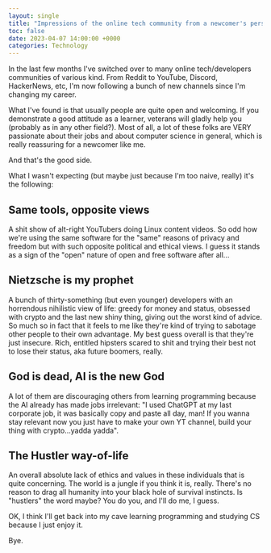 ```yaml
---
layout: single
title: "Impressions of the online tech community from a newcomer's perspective in 2023"
toc: false
date: 2023-04-07 14:00:00 +0000
categories: Technology
---
```

In the last few months I've switched over to many online tech/developers communities of various kind. From Reddit to YouTube, Discord, HackerNews, etc, I'm now following a bunch of new channels since I'm changing my career. 

What I've found is that usually people are quite open and welcoming. If you demonstrate a good attitude as a learner, veterans will gladly help you (probably as in any other field?). Most of all, a lot of these folks are VERY passionate about their jobs and about computer science in general, which is really reassuring for a newcomer like me.

And that's the good side.

What I wasn't expecting (but maybe just because I'm too naive, really) it's the following:

## Same tools, opposite views 

A shit show of alt-right YouTubers doing Linux content videos. So odd how we're using the same software for the "same" reasons of privacy and freedom but with such opposite political and ethical views. I guess it stands as a sign of the "open" nature of open and free software after all...

## Nietzsche is my prophet 

A bunch of thirty-something (but even younger) developers with an horrendous nihilistic view of life: greedy for money and status, obsessed with crypto and the last new shiny thing, giving out the worst kind of advice. So much so in fact that it feels to me like they're kind of trying to sabotage other people to their own advantage. My best guess overall is that they're just insecure. Rich, entitled hipsters scared to shit and trying their best not to lose their status, aka future boomers, really.

## God is dead, AI is the new God 

A lot of them are discouraging others from learning programming because the AI already has made jobs irrelevant: "I used ChatGPT at my last corporate job, it was basically copy and paste all day, man! If you wanna stay relevant now you just have to make your own YT channel, build your thing with crypto...yadda yadda".

## The Hustler way-of-life 

An overall absolute lack of ethics and values in these individuals that is quite concerning. The world is a jungle if you think it is, really. There's no reason to drag all humanity into your black hole of survival instincts. Is "hustlers" the word maybe? You do you, and I'll do me, I guess.

OK, I think I'll get back into my cave learning programming and studying CS because I just enjoy it.

Bye.

